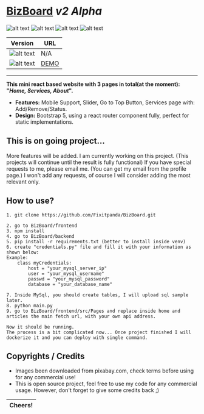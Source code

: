 # [BizBoard](https://github.com/Fixitpanda/biz-ad-board) *v2 Alpha*

![alt text](https://img.shields.io/badge/Code:-orange) ![alt text](https://img.shields.io/badge/Python-3.10+-blue) ![alt text](https://img.shields.io/badge/React-18.2.0+-blue) ![alt text](https://img.shields.io/badge/Bootstrap-5.2+-blue)

| Version                                                  | URL                               |
| -------------------------------------------------------- | --------------------------------- |
| ![alt text](https://img.shields.io/badge/Demo-v1.0-orange) | N/A                               |
| ![alt text](https://img.shields.io/badge/Demo-v2.0-orange) | [DEMO](https://bizboard.hananaev.tk) |

---

**This mini react based website with 3 pages in total(at the moment): "*Home,  Services, About*".**

* **Features:** Mobile Support, Slider, Go to Top Button, Services page with: Add/Remove/Status.
* **Design:** Bootstrap 5, using a react router component fully, perfect for static implementations.

## This is on going project...

More features will be added. I am currently working on this project. (This projects will continue until the result is fully functional)
If you have special requests to me, please email me. (You can get my email from the profile page.)
I won't add any requests, of course I will consider adding the most relevant only.

## How to use?

```
1. git clone https://github.com/Fixitpanda/BizBoard.git

2. go to BizBoard/frontend
3. npm install
4. go to BizBoard/backend
5. pip install -r requirements.txt (better to install inside venv)
6. create "credentials.py" file and fill it with your information as shown below:
Example:
    class myCredentials:
        host = "your_mysql_server_ip"
        user = "your_mysql_username"
        passwd = "your_mysql_password"
        database = "your_database_name"

7. Inside MySql, you should create tables, I will upload sql sample later.
8. python main.py
9. go to BizBoard/frontend/src/Pages and replace inside home and articles the main fetch url, with your own api address.

Now it should be running. 
The process is a bit complicated now... Once project finished I will dockerize it and you can deploy with single command.
```

## Copyrights / Credits

* Images been downloaded from pixabay.com, check terms before using for any commercial use!
* This is open source project, feel free to use my code for any commercial usage. However, don't forget to give some credits back ;)

| Cheers! |
| ------- |
